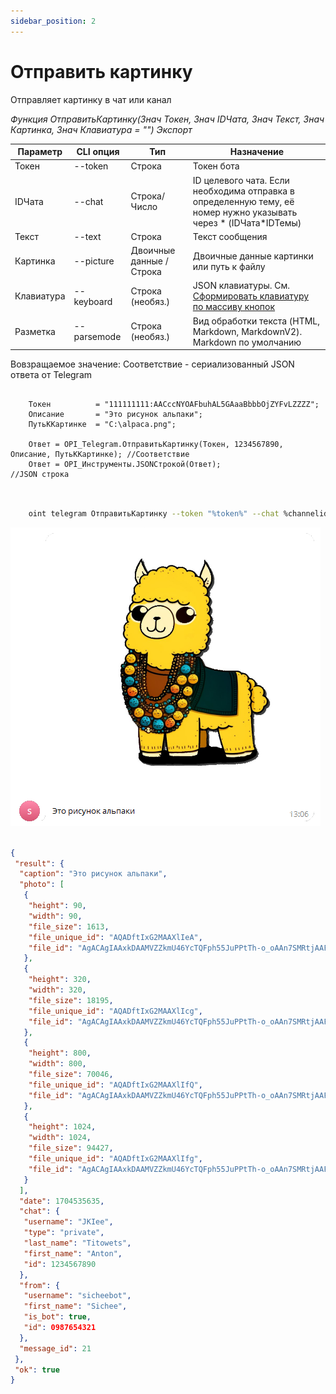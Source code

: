 ```yaml
---
sidebar_position: 2
---
```


# Отправить картинку
Отправляет картинку в чат или канал


*Функция ОтправитьКартинку(Знач Токен, Знач IDЧата, Знач Текст, Знач Картинка, Знач Клавиатура = "") Экспорт*

  | Параметр | CLI опция | Тип | Назначение |
  |-|-|-|-|
  | Токен | --token | Строка | Токен бота |
  | IDЧата | --chat | Строка/Число | ID целевого чата. Если необходима отправка в определенную тему, её номер нужно указывать через * (IDЧата*IDТемы) |
  | Текст | --text | Строка | Текст сообщения |
  | Картинка | --picture | Двоичные данные / Строка | Двоичные данные картинки или путь к файлу |
  | Клавиатура | --keyboard | Строка (необяз.) | JSON клавиатуры. См. [Сформировать клавиатуру по массиву кнопок](./Sformirovat-klaviaturu-po-massivu-knopok) |
  | Разметка | --parsemode | Строка (необяз.) | Вид обработки текста (HTML, Markdown, MarkdownV2). Markdown по умолчанию |
  
  Вовзращаемое значение: Соответствие - сериализованный JSON ответа от Telegram


```bsl title="Пример кода"
	
	Токен          = "111111111:AACccNYOAFbuhAL5GAaaBbbbOjZYFvLZZZZ";
	Описание       = "Это рисунок альпаки";
	ПутьККартинке  = "C:\alpaca.png";
	
	Ответ = OPI_Telegram.ОтправитьКартинку(Токен, 1234567890, Описание, ПутьККартинке); //Соответствие
	Ответ = OPI_Инструменты.JSONСтрокой(Ответ);                                         //JSON строка                                            
	
```

```sh title="Пример команд CLI"

    oint telegram ОтправитьКартинку --token "%token%" --chat %channelid% --text "Это рисунок альпаки" --picture "C:\alpaca.png"

```

![Результат](img/5.png)

```json title="Результат"

{
 "result": {
  "caption": "Это рисунок альпаки",
  "photo": [
   {
    "height": 90,
    "width": 90,
    "file_size": 1613,
    "file_unique_id": "AQADftIxG2MAAXlIeA",
    "file_id": "AgACAgIAAxkDAAMVZZkmU46YcTQFph55JuPPtTh-o_oAAn7SMRtjAAF5SCkLE2kgkDKPAQADAgADcwADNAQ"
   },
   {
    "height": 320,
    "width": 320,
    "file_size": 18195,
    "file_unique_id": "AQADftIxG2MAAXlIcg",
    "file_id": "AgACAgIAAxkDAAMVZZkmU46YcTQFph55JuPPtTh-o_oAAn7SMRtjAAF5SCkLE2kgkDKPAQADAgADbQADNAQ"
   },
   {
    "height": 800,
    "width": 800,
    "file_size": 70046,
    "file_unique_id": "AQADftIxG2MAAXlIfQ",
    "file_id": "AgACAgIAAxkDAAMVZZkmU46YcTQFph55JuPPtTh-o_oAAn7SMRtjAAF5SCkLE2kgkDKPAQADAgADeAADNAQ"
   },
   {
    "height": 1024,
    "width": 1024,
    "file_size": 94427,
    "file_unique_id": "AQADftIxG2MAAXlIfg",
    "file_id": "AgACAgIAAxkDAAMVZZkmU46YcTQFph55JuPPtTh-o_oAAn7SMRtjAAF5SCkLE2kgkDKPAQADAgADeQADNAQ"
   }
  ],
  "date": 1704535635,
  "chat": {
   "username": "JKIee",
   "type": "private",
   "last_name": "Titowets",
   "first_name": "Anton",
   "id": 1234567890
  },
  "from": {
   "username": "sicheebot",
   "first_name": "Sichee",
   "is_bot": true,
   "id": 0987654321
  },
  "message_id": 21
 },
 "ok": true
}

```
